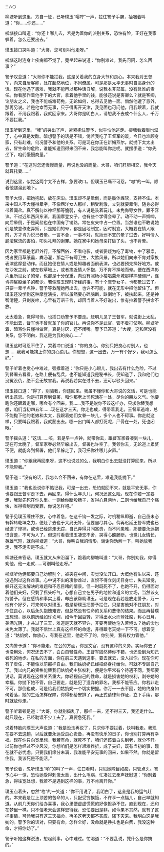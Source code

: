     二六〇 

   柳塘听到这里，方自一怔，已听璞玉“嘤咛”一声，拉住警予手腕，抽咽着叫道：“你……你还……”

   柳塘接口叫道：“你还上哪儿去，若是为着你的派别关系，恐怕有险，正好在我家躲着。怎么还要出去。”

   璞玉接口哭叫道：“大哥，您可别叫他走呀。”

   柳塘这时连身上疾病都不觉了，竟坐起来说道：“你别难过，我先问问，怎么回事？”

   警予叹息道：“大哥你不能拦我，这是关着我的立身大节和良心。本来我对王督军，向来自居客卿，处在超然地位，不同僚属。可是那是太平无事时自高身分的话。现在他遇了患难，我就不能再以那种话自解，说我本非部属，没有赴难的责任。你看那作着他手下的大官，拿着他手里的钱，能够还说是客卿么？就是客卿，论朋友之义，我也不能临难苟免。无论如何，总得去见他一面。倘然他遭了意外，那再另说。若是他幸而无事，只于得离开天津，我见面也可问他，用我跟着，我就跟着，不用我跟着，我就回家来。大哥你是明白人，请想我不去成个什么人，千万不要拦我。”

   璞玉听到这里，“哇”的哭出了声，紧紧抱住警予，似乎怕他逃走。柳塘看着眼也湿了，心中真是发酸。暗想警予的话是不错，倘若我吃了王督军的饭，今日也难顾身家，只有赴难，何况警予和他的关系。可是现在你正在新婚燕尔，就抛下太太出去，冒生命的危险，谁能知道回得来回不来，我怎能叫你走呢。就摆手道：“你先坐下，咱们慢慢商量。”

   警予道：“在这时怎还慢慢商量，再说也没的商量。大哥，咱们肝胆相交，我今天就算托妻……”

   说到这里，似觉这两字太不吉祥，急要改口。但璞玉已痛不可忍，“嗷”的一叫，顺着他腿溜到地下。

   警予大惊，把她抱起，放在床沿。璞玉却不是晕倒，而是肢体瘫软，支持不住。本来中国人不大懂得晕字，不像西洋女人那样，稍受刺激，立刻就要晕倒，随身必得带着闻盐。真不解何以神经那等脆弱，有人说是装着玩儿，未免侮辱女性，罪不容诛。不过近年西风东渐，我国摩登女子，也有些个学得会晕了。动不动一声娇呻，向后晕倒，于是闻盐也在中国有了销路，常在皮夹中占一位置。当然谁也不敢说她们是故意作态弄娇，只是她们的晕，都是因地制宜，因时制宜，大概要在情人跟前，方才肯为悦己者晕。一言不合，一事不对，就娇弱不支的晕了过去，好叫情人屁滚尿流的害怕，叩头礼拜的谢罪。她在家中和她母亲打破了头，也不肯晕。

   因为家里都是老赶外行，不解西俗，不看电影，或者要疑为吃了毒物，中了邪祟，或者要用草纸熏，粪汤灌，那岂不有碍卫生，大煞风景。所以她们向来不肯对家族表演这摩登动作。而且她便在情人或是知趣者面前表演，也必要预先择好地方。或在沙发之前，或在软草地上，或者挨近情人怀抱，万不肯不择地而晕。便在西洋影片里所见女子的晕，也都是十分保重，向没有照杨小楼唱冀州城那样摔硬僵尸，连肯摔屁股坐子的都少。若像璞玉现时所经的事，有十个摩登女子，也都晕过去了。只要一晕半点钟，警予等救醒她再出去，也许不可能，就在无形中把他留住了。但璞玉还没学到这种摩登演技，所以虽然要心碎脑断，跌倒地下，被扶起来，还是神智清楚，只剩哀啼，心里有万语千言，却因当着人不好说出，惟有拉着警予拼命不放。

   太太着急，觉得可怜，也插口劝警予不要走。赶明儿见了王督军，就说街上太乱，不能出去，督军也不曾就革了你的官儿。再说你不是武官，管不着打仗啊。柳塘听着，暗骂你只懂得做官，真是讨厌，还不闭嘴。警予已答道：“大嫂，这和官没有关系，您不明白，我这是为我的良心……”

   璞玉这时可忍不住了，哭着冲口说道：“你的良心，你别只把良心对别人，也想……我我可能挨上你的良心边儿。你想想，这一出去，万一有个好歹，我可怎么好。”

   警予听着也觉心中难过，强撑着道：“你只是小心眼儿，我出去有什么危险，不过到督署去看看。在路上便有乱兵，也不能知道我是秘书长，便知道了，我和他们也没冤没仇，绝不会无故害我。再说我若实在过不去，还可以驳头回来。”

   璞玉接口道：“得了，别骗我，你还回来。我虽不懂你和大哥说的文话，可是也能听出意思。你是打算奔到督署，和你那老上司死活在一处，尽你的朋友义气。他要跑你还跟着走哪，哪会有个回来。我……我不是说你不该这样办，只求你替我想想，咱们当初四五年……现在这才三天。你走也成，得带着我走。王督军逃难，总不能抛下他的老娘和太太，我跟着她们女眷一块儿，多个人也不碍事。你走就这样，只要叫我跟着，我就豁出去。哪一出门叫人都打死呢，尸骨在一处，死也闭眼。”

   警予摇头道：“这话……咳，若是早一点钟，就带你去，跟督军家眷凑到一块儿，现在可太晚了。督军家眷必然早躲出去，督署也许空了。我领你去，无论道上累赘不便，就能奔到督署，他们早躲走了，我可把你往哪儿安置。”

   璞玉道：“你跟我再回来呀，这不也说过的么，我明白你出去就没打算回来，所以不能带我。”

   警予道：“没有的话，我怎么会不回来，有你在这里，难道我能抛下。”

   璞玉道：“我也没说你不惦记我，可是一出去，恐怕就回不来，就是平安无事，你也要跟王督军走下去。再回来，得什么年头儿，何况还这么险。现在你若一定要走，我就先死在你头里。一则给你断股肠子，省得心悬两地，二则也给我自己个痛快，省得零刮肉受罪，你说怎样吧。”

   警予见璞玉缠住不放，心中着急，在这千钧一发之际，时机稍纵即逝，自己虽未必有斡转乾坤之力，便赶了去也于大局无补，但要自尽其心。倘再迟延王督军或也已经遭了惨祸，或也已经逃走无踪，自己弄得只同富贵，而不同患难，那便要永远抱恨含羞，不可为人了。但这时看着璞玉凄恋不舍，哭得心酸肠断，也觉儿女情长，英雄气短，就向柳塘道：“大哥，你明白我的情形，谢谢你劝解一下，叫她放我走，我不走实是不成。”

   柳塘还未答话，璞玉就又从床沿溜下，跪着向柳塘叫道：“大哥，你别劝我，你得劝他，他一走就……可别叫他走呀。”

   柳塘听他俩都要自己劝解别个，被夹在中间，实觉没法开口。大概他有生以来，还没遇到过这样难事。心中说不出的凄惨难过，直恨不得立刻闭目身亡，失去知觉，躲开这无法解决的难题和不忍目睹的情景。但一时既死不了，也跑不开，仍得面对着他们夫妇，只剩了摇头吁气，心想自己立在男子的地位和道义的立场，当然该支持警予。但在感情和事实上看，却应该帮助璞玉。可是现在我若是放走警予，万一他有个好歹，将来何以对璞玉，若是帮璞玉把警予拦住，只是害他对不住朋友，对不住良心，以后永久抱愧难安，但总然没有性命的关系和悲惨的结果。而且再替璞玉想想，她以前历经如许坎坷，如今千回百转，才得出水火而登衽席，称心日月，美满光阴，才共过了三天，难道是天就不容许，非要再使她沦入苦境么？她的命也未免太薄了。我就不信世上真有这样坏的命运，非得跟老天拗一下不可。想着便道：“姑奶奶，你放心，有我在这里，他走不了的，你别哭，我有权力管他。”

   又向警予道：“你不能走，在公的方面，你是文官，没有这种的义务。实际你去了也没用处，何况还去不了，白白自轻性命。王督军固然待你不错，也还没到为知己者死的地步。在私的方面，你在前三天遇到这事，要去就去，没人拦你。现在你可有了责任，不能像以前那样自由。我们姑奶奶已经把终身托给你，可就不专顾自己了。我以内兄的资格能替我们姑奶奶主张权利，便是你平常有个待遇不同，我都要说话，莫说现在这样关系重大。你轻视自己的性命，就是损害她的权利，剥夺她的幸福。你抛下她不管，自己要走，就是犯了遗弃的罪名，我都不能答应。你若非走不可，那倒也成，可是给我们姑奶奶一个切实把握。你万一一去不回，她的终身如何着落，她的生活怎样保障，你得都给安排了，再正式请律师作证，立下手续，那时就放你走。”

   警予听着顿足道：“大哥，你就别捣乱了，那样一来，还不得三天，我还走什么。就只现在，已经耽误不少工夫了，真要急死我。”

   说着转脸向璞玉大声说道：“我是没法再说了，只求你不要拦着，快叫我走。我现在要不去这趟，以后就要永远受良心责备，再没有快乐的日子，你也别打算再有幸福。现在你只向宽里想，我若有命，就死不了，咱们还该着白头到老，就分不开。以前你也经过不少风波，你想咱们是怎样艰难挫折，成了夫妇，既有当初的事，现在就不必忧虑。只要我们缘分未满，我准能平安无事的回来，如果不然。你就是留住我，我该死是不能活。”

   警予说着，忽听璞玉“哟”的叫了一声，住口看时，只见她瞠目如痴，只管点头。警予心中一惊，恐怕她受得刺激太重，出什么毛病，忙凑过去柔声抚慰道：“你别着急，得往宽处想，我若不是遇到这样的事，万不肯离开你。”

   璞玉点着头，忽然“格”的一笑道：“你不用说了，我明白了，这全是我的运气赶的。本来我是世上顶苦的苦命的人，只配受穷挨饿，不许享一点福儿，自己早就知道。从前几天你们给办喜事，我心里便虚虚慌慌的好像担承不住，直到现在，还和在梦里一样。只不信老天会这样恩待我，恐怕要出是非。如今果不其然，就有了这样事情，可怜我只有这三天福命，再多这老天都不答应，降下灾来。我明白这是我妨的。警予你的话对，只要有命，怎样全好，没命就是挣扎也是白费，我没这种命，才把你妨了。”

   警予听她这样说法，想起前事，心中难过。忙喝道：“不要乱说，凭什么是你妨的。”

